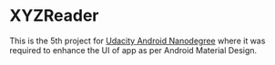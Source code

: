 # XYZReader

This is the 5th project for [Udacity Android Nanodegree](https://www.udacity.com/course/android-developer-nanodegree-by-google--nd801) where it was required to enhance the UI of app as per Android Material Design.

